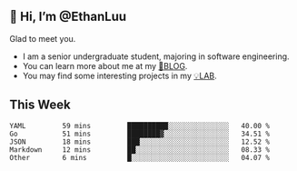 ## 👋 Hi, I’m @EthanLuu

Glad to meet you.

- I am a senior undergraduate student, majoring in software engineering.
- You can learn more about me at my [📝BLOG](https://blog.ethanloo.cn).
- You may find some interesting projects in my [💡LAB](https://lab.ethanloo.cn).

## This Week
<!--START_SECTION:waka-->

```text
YAML         59 mins         ██████████░░░░░░░░░░░░░░░   40.00 %
Go           51 mins         ████████▓░░░░░░░░░░░░░░░░   34.51 %
JSON         18 mins         ███░░░░░░░░░░░░░░░░░░░░░░   12.52 %
Markdown     12 mins         ██░░░░░░░░░░░░░░░░░░░░░░░   08.33 %
Other        6 mins          █░░░░░░░░░░░░░░░░░░░░░░░░   04.07 %
```

<!--END_SECTION:waka-->
